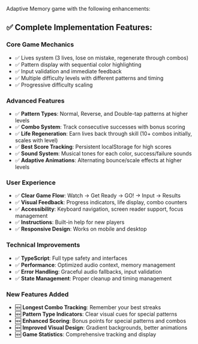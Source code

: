 Adaptive Memory game with the following enhancements:

## ✅ Complete Implementation Features:

### **Core Game Mechanics**
- ✅ Lives system (3 lives, lose on mistake, regenerate through combos)
- ✅ Pattern display with sequential color highlighting
- ✅ Input validation and immediate feedback
- ✅ Multiple difficulty levels with different patterns and timing
- ✅ Progressive difficulty scaling

### **Advanced Features**
- ✅ **Pattern Types**: Normal, Reverse, and Double-tap patterns at higher levels
- ✅ **Combo System**: Track consecutive successes with bonus scoring
- ✅ **Life Regeneration**: Earn lives back through skill (10+ combos initially, scales with level)
- ✅ **Best Score Tracking**: Persistent localStorage for high scores
- ✅ **Sound System**: Musical tones for each color, success/failure sounds
- ✅ **Adaptive Animations**: Alternating bounce/scale effects at higher levels

### **User Experience**
- ✅ **Clear Game Flow**: Watch → Get Ready → GO! → Input → Results
- ✅ **Visual Feedback**: Progress indicators, life display, combo counters
- ✅ **Accessibility**: Keyboard navigation, screen reader support, focus management
- ✅ **Instructions**: Built-in help for new players
- ✅ **Responsive Design**: Works on mobile and desktop

### **Technical Improvements**
- ✅ **TypeScript**: Full type safety and interfaces
- ✅ **Performance**: Optimized audio context, memory management
- ✅ **Error Handling**: Graceful audio fallbacks, input validation
- ✅ **State Management**: Proper cleanup and timing management

### **New Features Added**
- 🆕 **Longest Combo Tracking**: Remember your best streaks
- 🆕 **Pattern Type Indicators**: Clear visual cues for special patterns
- 🆕 **Enhanced Scoring**: Bonus points for special patterns and combos
- 🆕 **Improved Visual Design**: Gradient backgrounds, better animations
- 🆕 **Game Statistics**: Comprehensive tracking and display

